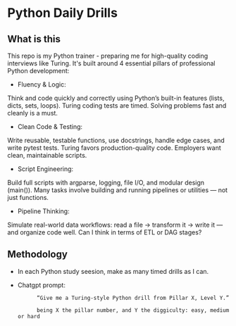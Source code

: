 # Python Daily Drills


## What is this

This repo is my Python trainer - preparing me for high-quality coding interviews like Turing. 
It's built around 4 essential pillars of professional Python development:

- Fluency & Logic:
     
Think and code quickly and correctly using Python’s built-in features (lists, dicts, sets, loops).
Turing coding tests are timed. Solving problems fast and cleanly is a must.

- Clean Code & Testing:
     
Write reusable, testable functions, use docstrings, handle edge cases, and write pytest tests.
Turing favors production-quality code. Employers want clean, maintainable scripts.

- Script Engineering:
     
Build full scripts with argparse, logging, file I/O, and modular design (main()).
Many tasks involve building and running pipelines or utilities — not just functions.

- Pipeline Thinking:
     
Simulate real-world data workflows: read a file → transform it → write it — and organize code well.
Can I think in terms of ETL or DAG stages?


## Methodology

- In each Python study seesion, make as many timed drills as I can.

- Chatgpt prompt:

            “Give me a Turing-style Python drill from Pillar X, Level Y.”

            being X the pillar number, and Y the diggiculty: easy, medium or hard

